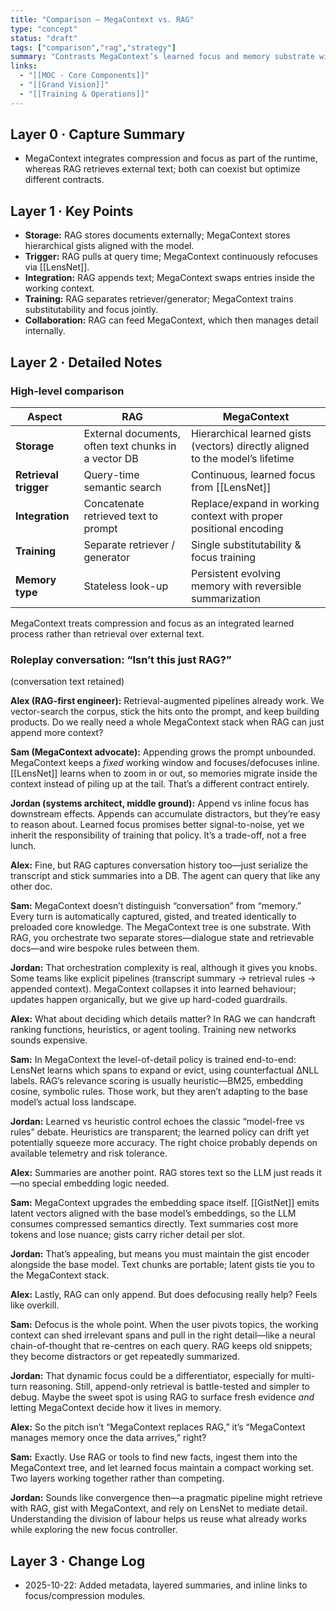 ```yaml
---
title: "Comparison — MegaContext vs. RAG"
type: "concept"
status: "draft"
tags: ["comparison","rag","strategy"]
summary: "Contrasts MegaContext’s learned focus and memory substrate with retrieval-augmented generation pipelines."
links:
  - "[[MOC - Core Components]]"
  - "[[Grand Vision]]"
  - "[[Training & Operations]]"
---
```


## Layer 0 · Capture Summary
- MegaContext integrates compression and focus as part of the runtime, whereas RAG retrieves external text; both can coexist but optimize different contracts.

## Layer 1 · Key Points
- **Storage:** RAG stores documents externally; MegaContext stores hierarchical gists aligned with the model.
- **Trigger:** RAG pulls at query time; MegaContext continuously refocuses via [[LensNet]].
- **Integration:** RAG appends text; MegaContext swaps entries inside the working context.
- **Training:** RAG separates retriever/generator; MegaContext trains substitutability and focus jointly.
- **Collaboration:** RAG can feed MegaContext, which then manages detail internally.

## Layer 2 · Detailed Notes

### High-level comparison

| Aspect | RAG | MegaContext |
|---------|-----|-------------|
| **Storage** | External documents, often text chunks in a vector DB | Hierarchical learned gists (vectors) directly aligned to the model’s lifetime |
| **Retrieval trigger** | Query-time semantic search | Continuous, learned focus from [[LensNet]] |
| **Integration** | Concatenate retrieved text to prompt | Replace/expand in working context with proper positional encoding |
| **Training** | Separate retriever / generator | Single substitutability & focus training |
| **Memory type** | Stateless look-up | Persistent evolving memory with reversible summarization |

MegaContext treats compression and focus as an integrated learned process rather than retrieval over external text.

### Roleplay conversation: “Isn’t this just RAG?”

(conversation text retained)

**Alex (RAG-first engineer):** Retrieval-augmented pipelines already work. We vector-search the corpus, stick the hits onto the prompt, and keep building products. Do we really need a whole MegaContext stack when RAG can just append more context?

**Sam (MegaContext advocate):** Appending grows the prompt unbounded. MegaContext keeps a *fixed* working window and focuses/defocuses inline. [[LensNet]] learns when to zoom in or out, so memories migrate inside the context instead of piling up at the tail. That’s a different contract entirely.

**Jordan (systems architect, middle ground):** Append vs inline focus has downstream effects. Appends can accumulate distractors, but they’re easy to reason about. Learned focus promises better signal-to-noise, yet we inherit the responsibility of training that policy. It’s a trade-off, not a free lunch.

**Alex:** Fine, but RAG captures conversation history too—just serialize the transcript and stick summaries into a DB. The agent can query that like any other doc.

**Sam:** MegaContext doesn’t distinguish “conversation” from “memory.” Every turn is automatically captured, gisted, and treated identically to preloaded core knowledge. The MegaContext tree is one substrate. With RAG, you orchestrate two separate stores—dialogue state and retrievable docs—and wire bespoke rules between them.

**Jordan:** That orchestration complexity is real, although it gives you knobs. Some teams like explicit pipelines (transcript summary → retrieval rules → appended context). MegaContext collapses it into learned behaviour; updates happen organically, but we give up hard-coded guardrails.

**Alex:** What about deciding which details matter? In RAG we can handcraft ranking functions, heuristics, or agent tooling. Training new networks sounds expensive.

**Sam:** In MegaContext the level-of-detail policy is trained end-to-end: LensNet learns which spans to expand or evict, using counterfactual ΔNLL labels. RAG’s relevance scoring is usually heuristic—BM25, embedding cosine, symbolic rules. Those work, but they aren’t adapting to the base model’s actual loss landscape.

**Jordan:** Learned vs heuristic control echoes the classic “model-free vs rules” debate. Heuristics are transparent; the learned policy can drift yet potentially squeeze more accuracy. The right choice probably depends on available telemetry and risk tolerance.

**Alex:** Summaries are another point. RAG stores text so the LLM just reads it—no special embedding logic needed.

**Sam:** MegaContext upgrades the embedding space itself. [[GistNet]] emits latent vectors aligned with the base model’s embeddings, so the LLM consumes compressed semantics directly. Text summaries cost more tokens and lose nuance; gists carry richer detail per slot.

**Jordan:** That’s appealing, but means you must maintain the gist encoder alongside the base model. Text chunks are portable; latent gists tie you to the MegaContext stack.

**Alex:** Lastly, RAG can only append. But does defocusing really help? Feels like overkill.

**Sam:** Defocus is the whole point. When the user pivots topics, the working context can shed irrelevant spans and pull in the right detail—like a neural chain-of-thought that re-centres on each query. RAG keeps old snippets; they become distractors or get repeatedly summarized.

**Jordan:** That dynamic focus could be a differentiator, especially for multi-turn reasoning. Still, append-only retrieval is battle-tested and simpler to debug. Maybe the sweet spot is using RAG to surface fresh evidence *and* letting MegaContext decide how it lives in memory.

**Alex:** So the pitch isn’t “MegaContext replaces RAG,” it’s “MegaContext manages memory once the data arrives,” right?

**Sam:** Exactly. Use RAG or tools to find new facts, ingest them into the MegaContext tree, and let learned focus maintain a compact working set. Two layers working together rather than competing.

**Jordan:** Sounds like convergence then—a pragmatic pipeline might retrieve with RAG, gist with MegaContext, and rely on LensNet to mediate detail. Understanding the division of labour helps us reuse what already works while exploring the new focus controller.

## Layer 3 · Change Log
- 2025-10-22: Added metadata, layered summaries, and inline links to focus/compression modules.

